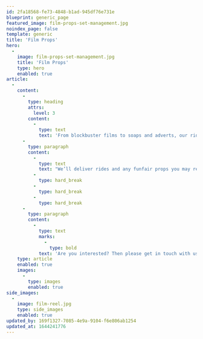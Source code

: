 ```yaml
---
id: 2fa18568-fe73-4848-b1ad-945df76e731e
blueprint: generic_page
featured_image: film-props-set-management.jpg
noindex_page: false
template: generic
title: 'Film Props'
hero:
  -
    image: film-props-set-management.jpg
    title: 'Film Props'
    type: hero
    enabled: true
article:
  -
    content:
      -
        type: heading
        attrs:
          level: 3
        content:
          -
            type: text
            text: 'From blockbuster films to soaps and adverts, our rides and props can really take them to the next level!'
      -
        type: paragraph
        content:
          -
            type: text
            text: "We’ll deliver rides and any funfair props you may require to keep your production on schedule! The EC Events team will transport your chosen attractions and props to your shooting location as well as any set-up that may be needed.\_"
          -
            type: hard_break
          -
            type: hard_break
          -
            type: hard_break
      -
        type: paragraph
        content:
          -
            type: text
            marks:
              -
                type: bold
            text: 'Are you interested? Then please get in touch with us today!'
    type: article
    enabled: true
    images:
      -
        type: images
        enabled: true
side_images:
  -
    image: film-reel.jpg
    type: side_images
    enabled: true
updated_by: 169f1327-7085-4e9a-9104-f6e806ab1254
updated_at: 1644241776
---
```

